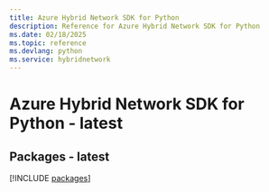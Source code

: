 ```yaml
---
title: Azure Hybrid Network SDK for Python
description: Reference for Azure Hybrid Network SDK for Python
ms.date: 02/18/2025
ms.topic: reference
ms.devlang: python
ms.service: hybridnetwork
---
```

# Azure Hybrid Network SDK for Python - latest
## Packages - latest
[!INCLUDE [packages](hybrid-network-index.md)]